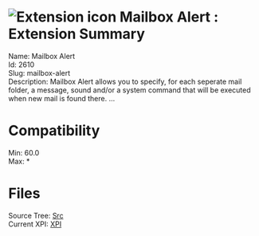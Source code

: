 # ![Extension icon](https://addons.thunderbird.net/user-media/addon_icons/2/2610-64.png?modified=1518462922) Mailbox Alert : Extension Summary

Name: Mailbox Alert  
Id: 2610  
Slug: mailbox-alert  
Description: Mailbox Alert allows you to specify, for each seperate mail folder, a message, sound and/or a system command that will be executed when new mail is found there. ...
  

# Compatibility
Min: 60.0  
Max: *  

# Files

Source Tree: [Src](C:/Dev/Thunderbird/ThunderKdB/xall/x68/2610-mailbox-alert/src)  
Current XPI: [XPI](C:/Dev/Thunderbird/ThunderKdB/xall/x68/2610-mailbox-alert/xpi)  



